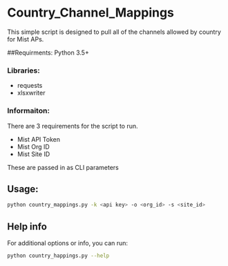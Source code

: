 # Country_Channel_Mappings
This simple script is designed to pull all of the channels allowed by country for Mist APs.

##Requirments:
Python 3.5+
### Libraries:
- requests
- xlsxwriter
### Informaiton:
There are 3 requirements for the script to run.
- Mist API Token
- Mist Org ID
- Mist Site ID

These are passed in as CLI parameters

## Usage:
```bash
python country_mappings.py -k <api key> -o <org_id> -s <site_id>
```
## Help info
For additional options or info, you can run:
```bash
python country_happings.py --help
```